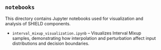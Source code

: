 ## `notebooks`

This directory contains Jupyter notebooks used for visualization and analysis of SHIELD components.

- `interval_mixup_visualization.ipynb` – Visualizes Interval Mixup samples, demonstrating how interpolation and perturbation affect input distributions and decision boundaries.